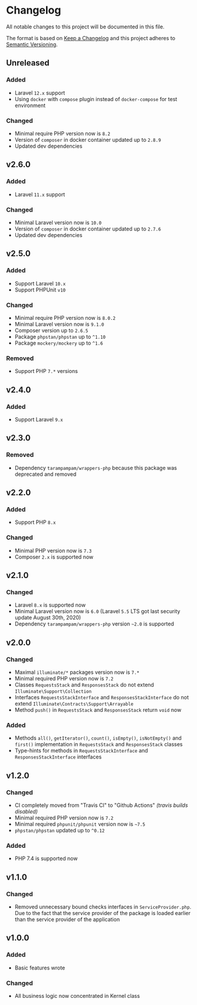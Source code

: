 # Changelog

All notable changes to this project will be documented in this file.

The format is based on [Keep a Changelog][keepachangelog] and this project adheres to [Semantic Versioning][semver].

## Unreleased

### Added

- Laravel `12.x` support
- Using `docker` with `compose` plugin instead of `docker-compose` for test environment

### Changed

- Minimal require PHP version now is `8.2`
- Version of `composer` in docker container updated up to `2.8.9`
- Updated dev dependencies

## v2.6.0

### Added

- Laravel `11.x` support

### Changed

- Minimal Laravel version now is `10.0`
- Version of `composer` in docker container updated up to `2.7.6`
- Updated dev dependencies

## v2.5.0

### Added

- Support Laravel `10.x`
- Support PHPUnit `v10`

### Changed

- Minimal require PHP version now is `8.0.2`
- Minimal Laravel version now is `9.1.0`
- Composer version up to `2.6.5`
- Package `phpstan/phpstan` up to `^1.10`
- Package `mockery/mockery` up to `^1.6`

### Removed

- Support PHP `7.*` versions

## v2.4.0

### Added

- Support Laravel `9.x`

## v2.3.0

### Removed

- Dependency `tarampampam/wrappers-php` because this package was deprecated and removed

## v2.2.0

### Added

- Support PHP `8.x`

### Changed

- Minimal PHP version now is `7.3`
- Composer `2.x` is supported now

## v2.1.0

### Changed

- Laravel `8.x` is supported now
- Minimal Laravel version now is `6.0` (Laravel `5.5` LTS got last security update August 30th, 2020)
- Dependency `tarampampam/wrappers-php` version `~2.0` is supported

## v2.0.0

### Changed

- Maximal `illuminate/*` packages version now is `7.*`
- Minimal required PHP version now is `7.2`
- Classes `RequestsStack` and `ResponsesStack` do not extend `Illuminate\Support\Collection`
- Interfaces `RequestsStackInterface` and `ResponsesStackInterface` do not extend `Illuminate\Contracts\Support\Arrayable`
- Method `push()` in `RequestsStack` and `ResponsesStack` return `void` now

### Added

- Methods `all()`, `getIterator()`, `count()`, `isEmpty()`, `isNotEmpty()` and `first()` implementation in `RequestsStack` and `ResponsesStack` classes
- Type-hints for methods in `RequestsStackInterface` and `ResponsesStackInterface` interfaces

## v1.2.0

### Changed

- CI completely moved from "Travis CI" to "Github Actions" _(travis builds disabled)_
- Minimal required PHP version now is `7.2`
- Minimal required `phpunit/phpunit` version now is `~7.5`
- `phpstan/phpstan` updated up to `^0.12`

### Added

- PHP 7.4 is supported now

## v1.1.0

### Changed

- Removed unnecessary bound checks interfaces in `ServiceProvider.php`. Due to the fact that the service provider of the package is loaded earlier than the service provider of the application

## v1.0.0

### Added

- Basic features wrote

### Changed

- All business logic now concentrated in Kernel class

[keepachangelog]:https://keepachangelog.com/en/1.0.0/
[semver]:https://semver.org/spec/v2.0.0.html
